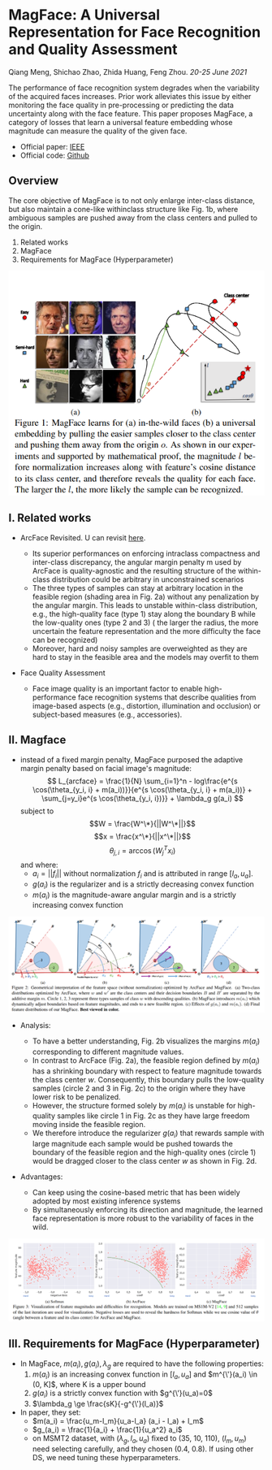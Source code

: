# MagFace: A Universal Representation for Face Recognition and Quality Assessment
Qiang Meng, Shichao Zhao, Zhida Huang, Feng Zhou. _20-25 June 2021_

The performance of face recognition system degrades when the variability of the acquired faces increases. Prior work alleviates this issue by either monitoring the face quality in pre-processing or predicting the data uncertainty along with the face feature. This paper proposes MagFace, a category of losses that learn a universal feature embedding whose magnitude can measure the quality of the given face.

* Official paper: [IEEE](https://ieeexplore.ieee.org/document/9578764)
* Official code: [Github](https://github.com/IrvingMeng/MagFace)

## Overview
The core objective of MagFace is to not only enlarge inter-class distance, but also maintain a cone-like withinclass structure like Fig. 1b, where ambiguous samples are pushed away from the class centers and pulled to the origin.

1. Related works
2. MagFace
3. Requirements for MagFace (Hyperparameter)

![fig1](../../../asset/images/Magface/fig1.png)

## I. Related works

- ArcFace Revisited.
U can revisit [here](ArcFace.md).
  -   Its superior performances on enforcing intraclass compactness and inter-class discrepancy, the angular margin penalty m used by ArcFace is quality-agnostic and the resulting structure of the within-class distribution could be arbitrary in unconstrained scenarios
  -   The three types of samples can stay at arbitrary location in the feasible region (shading
area in Fig. 2a) without any penalization by the angular margin. This leads to unstable within-class distribution, e.g., the high-quality face (type 1) stay along the boundary B while the low-quality ones (type 2 and 3) ( the larger the radius, the more uncertain the feature representation and the more difficulty the face can be recognized)
  -   Moreover, hard and noisy samples are overweighted as they are hard to stay in the feasible area and the models may overfit to them

- Face Quality Assessment
  - Face image quality is an important factor to enable high-performance face recognition systems that describe qualities from image-based aspects (e.g., distortion, illumination and occlusion) or subject-based measures (e.g., accessories).


## II. Magface
- instead of a fixed margin penalty, MagFace purposed the adaptive margin penalty based on facial image's magnitude:
  $$ L_{arcface} = \frac{1}{N} \sum_{i=1}^n - log\frac{e^{s \cos(\theta_{y_i, i} + m(a_i))}}{e^{s \cos(\theta_{y_i, i} + m(a_i))} + \sum_{j=y_i}e^{s \cos(\theta_{y_i, i})}} + \lambda_g g(a_i) $$
subject to 
$$W = \frac{W^\*}{||W^\*||}$$
$$x = \frac{x^\*}{||x^\*||}$$
$$\theta_{j, i} = \arccos(W_j^T x_i) $$
and where:
  -   $a_i  =  ||f_i||$ without normalization $f_i$ and is attributed in range [$l_a, u_a$].
  -   $g(a_i)$ is the regularizer and is a strictly decreasing convex function
  -   $m(a_i)$ is  the magnitude-aware angular margin and is a strictly increasing convex function

![fig2](../../../asset/images/Magface/Geometrical.png)

- Analysis:
  - To have a better understanding, Fig. 2b visualizes the margins $m(a_i)$ corresponding to different magnitude values.
  -  In contrast to ArcFace (Fig. 2a), the feasible region defined by $m(a_i)$ has a shrinking boundary with respect to feature magnitude towards the class center $w$. Consequently, this boundary pulls the low-quality samples (circle 2 and 3 in Fig. 2c) to the origin where they have lower risk to be penalized. 
  -  However, the structure formed solely by $m(a_i)$ is unstable for high-quality samples like circle 1 in Fig. 2c as they have large freedom moving inside the feasible region.
  - We therefore introduce the regularizer $g(a_i)$ that rewards sample with large magnitude  each sample would be pushed towards the boundary of the feasible region and the high-quality ones (circle 1) would be dragged closer to the class center $w$ as shown in Fig. 2d.

- Advantages:
  -  Can keep using the cosine-based metric that has been widely adopted by most existing inference systems
  -  By simultaneously enforcing  its direction and magnitude, the learned face representation is more robust to the variability of faces in the wild.


![fig3](../../../asset/images/Magface/fig3.png)


## III. Requirements for MagFace (Hyperparameter)
- In MagFace, $m(a_i),  g(a_i),  \lambda_g$ are required to have the following properties:
    1.  $m(a_i)$ is an increasing convex function in $[l_a, u_a]$ and $m^{\'}(a_i) \in (0, K]$, where K is a upper bound
    2.  $g(a_i)$  is a strictly convex function with $g^{\'}(u_a)=0$
    3.  $\lambda_g  \ge  \frac{sK}{-g^{\'}(l_a)}$
- In paper, they set:
    - $m(a_i) = \frac{u_m-l_m}{u_a-l_a} (a_i - l_a) + l_m$
    - $g_(a_i) = \frac{1}{a_i} + \frac{1}{u_a^2} a_i$
    - on MSMT2 dataset, with ($\lambda_g, l_a, u_a$) fixed to (35, 10, 110),
($l_m, u_m$) need selecting carefully, and they chosen (0.4, 0.8). If using other DS, we need tuning these hyperparameters.
